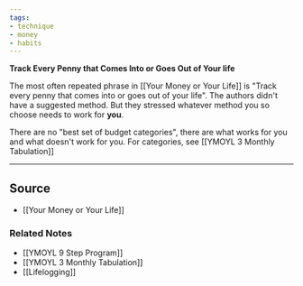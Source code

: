 ```yaml
---
tags:
- technique
- money
- habits
---
```

**Track Every Penny that Comes Into or Goes Out of Your life**

The most often repeated phrase in [[Your Money or Your Life]] is "Track every penny that comes into or goes out of your life". The authors didn't have a suggested method. But they stressed whatever method you so choose needs to work for **you**. 

There are no "best set of budget categories", there are what works for you and what doesn't work for you. For categories, see [[YMOYL 3 Monthly Tabulation]] 

---

## Source
- [[Your Money or Your Life]]

### Related Notes
- [[YMOYL 9 Step Program]] 
- [[YMOYL 3 Monthly Tabulation]] 
- [[Lifelogging]]